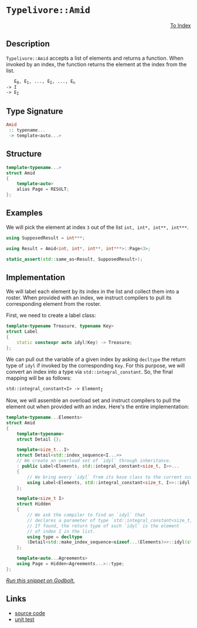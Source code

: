 <!-- Copyright 2024 Feng Mofan
SPDX-License-Identifier: Apache-2.0 -->

# `Typelivore::Amid`

<p style='text-align: right;'><a href="../../../facilities/metafunctions.md#typelivore-amid">To Index</a></p>

## Description

`Typelivore::Amid` accepts a list of elements and returns a function. When invoked by an index, the function returns the element at the index from the list.

<pre><code>   E<sub>0</sub>, E<sub>1</sub>, ..., E<sub>I</sub>, ..., E<sub>n</sub>
-> I
-> E<sub>I</sub></code></pre>

## Type Signature

```Haskell
Amid
 :: typename...
 -> template<auto...>
```

## Structure

```C++
template<typename...>
struct Amid
{
    template<auto>
    alias Page = RESULT;
};
```

## Examples

We will pick the element at index `3` out of the list `int, int*, int**, int***`.

```C++
using SupposedResult = int***;

using Result = Amid<int, int*, int**, int***>::Page<3>;

static_assert(std::same_as<Result, SupposedResult>);
```

## Implementation

We will label each element by its index in the list and collect them into a roster.
When provided with an index, we instruct compilers to pull its corresponding element from the roster.

First, we need to create a label class:

```C++
template<typename Treasure, typename Key>
struct Label
{ 
    static constexpr auto idyl(Key) -> Treasure;
};
```

We can pull out the variable of a given index by asking `decltype` the return type of `idyl` if invoked by the corresponding `Key`.
For this purpose, we will convert an index into a type via `std::integral_constant`.
So, the final mapping will be as follows:

<pre><code>std::integral_constant&lt;I&gt; -> Element<sub>I</sub></code></pre>

Now, we will assemble an overload set and instruct compilers to pull the element out when provided with an index. Here's the entire implementation:

```C++
template<typename...Elements>
struct Amid
{
    template<typename>
    struct Detail {};

    template<size_t...I>
    struct Detail<std::index_sequence<I...>>
    // We create an overload set of `idyl` through inheritance.
    : public Label<Elements, std::integral_constant<size_t, I>>...
    {
        // We bring every `idyl` from its base class to the current scope.
        using Label<Elements, std::integral_constant<size_t, I>>::idyl...;
    };

    template<size_t I>
    struct Hidden
    {
        // We ask the compiler to find an `idyl` that
        // declares a parameter of type `std::integral_constant<size_t, I>`.
        // If found, the return type of such `idyl` is the element
        // of index I in the list.
        using type = decltype
        (Detail<std::make_index_sequence<sizeof...(Elements)>>::idyl(std::integral_constant<size_t, I>{}));
    };

    template<auto...Agreements>
    using Page = Hidden<Agreements...>::type;
};
```

[*Run this snippet on Godbolt.*](https://godbolt.org/#z:OYLghAFBqd5QCxAYwPYBMCmBRdBLAF1QCcAaPECAMzwBtMA7AQwFtMQByARg9KtQYEAysib0QXACx8BBAKoBnTAAUAHpwAMvAFYTStJg1DIApACYAQuYukl9ZATwDKjdAGFUtAK4sGIAMykrgAyeAyYAHI%2BAEaYxCAAHKQADqgKhE4MHt6%2BASlpGQKh4VEssfFJdpgOmUIETMQE2T5%2BgVU1AnUNBMWRMXGJtvWNzbltwz1hfWUDCQCUtqhexMjsHOb%2BYcjeWADUJv5uXo60hACeB9gmGgCCG1s7mPuHyAoE6FhUl9d3twSYLGSBn%2BBzcBDOyUYrCeABViJgmAplphSLtwZDmGxdgBpTAXfxXW5vYheBy7YJMWK0H4mADsFn2t12zN2byYjmQuzQDDemFUyWIuyYx1Quzw6DOtAguLOc12AFpLrs4QikfCDlZbnSACIaml/AFA9mYUHoqFsAB0Vuw9DYggU3yJBBJZJuLHFNPpPxZaMNwJNhzNmIDhJuPuJpIIu21mHqdH2Xtpuv8mt%2BYZZ/0B/tB6QAXpgAPoEK0WgCSjvTzIjZJjcephze6BAIDCWFUBaUAEcvIxVqDSyXvgTvSyAPSj3YAdSeyHhxqFDF2qAAbnFaKgmOhWbGl1R9gA2DTiyUmQ9ohDEJbABBihgIOKEQyrC0j5kgXbJLzRU6cilU0E2gCjAEAoqKNs2YT/MAxBiAW3JsoIOZ4PmRaouWw4EoOTIsnSqY%2Bj645Tk80TEGEwC7Jgq7EGcB5HhK1JnlQl4sGKIG7NEiIzgYCgKGiooEPeXLLPCgismgkIvth%2BG7F46RGOSlKYPWbiAXaIFge8EGCJg0GwfB9SIQ2yGFgQaFDtgEH0YOKavgmyaprZmZGiCRkoVG6GhuGzqRrsAAS4pYAwtm4bZBETtOQoKAA1ueM6oICdBxHxuw0AwW6GLRx4MRo57sqFY4Tlg2wNJgvFMB%2BDTQv8gqoHuZq0eBLbabptBwQICEEEhblmcOh6SZW%2BGEaWe78F4aWogJTzwgQyyLvVtWsqSN6nnRJ5nngvGTRRtrAflzKEQtrZ8rspa3rFuynG8/XScyslkWiEJPAc2q7EVtBmntuwQLWTB0DmmkgCwTBRYWR3tl2PYMH2rmYLVJYQKpwEKHM5mWZKECNZBOkwa1%2BmGJ1MOoSd3yJtqcwozZUl2XqWpU052aHMKRAljc0GYEB9oVj6d3ycoTDAE9/gvf5HyMKCrPwhzIHWRZIAfZTdxJjTaajgAVOrGua6OPxq%2BrMLYEIMIa9rty65rWv6ncZibFDjzPG43KrMkIEVj8PPkUIXjJKkSjoAASqVXjvc8L2QRrytu3J5EB0iwfPbsboeockGomHqeCOr6cEOHBLNnzAugv4Q4OU67J4MgBaIkojQYwDCjQpXDqHDHQembsnve2kmD%2B4H72XBTqYcAstCcAArLwfgcFopCoJwbjWNYrJLCsT3WzwpAEJoQ8LFFICj5IFoaJIXC0v4GijxoZj7vuZgJEkI8cJIvAsBIGgaKQk/T7PHC8AoIDv5vKeQ9SBwFgDARAIAlgEE/KZCgEA0AJXoMQCI0JOCqASPueU%2B5JC7GAMgTkUgLRmF4N3QgJBxR6H4IIEQYh2BSBkIIRQKh1BANILoLgpAADuMFkicB4MPMeE8t4z04AAeWODA3cux0GYOwbg/BuxCFmC%2Bh4RBSUNhcDmLwQBWgFgQCQAg5IiUyBwMMcYkAwApBmD4HQaqf8IDRGEdEMIDQzh8N4M45g1FRHRG0NUQB68EFqVEQwWgbjWFYGiF4YAbgxC0D/twXgWAgZGHEBEvA8IairgSdPPk1RjhrHXljB%2B09TgkVcR4LAwjnR4Bfok0gVFohdxjCk4ApwjBbwWFQAwwAFAADU8CYE4aIjE7iGHCFEOIehVD5BKDUMI9h%2BhDDGAXpYfQeBoh/0gAsVAztMgJPlI2Z6phLDWDMF/KipEsBbIgAsdojhnAQFcKMPwHCQhTFKOUPQPtChZE8C0b5BQHkMF6J8gYHD7m1AmC8vQkLOgTFBf0eIELoX/NyCi7oiKZjIrucvVYEgBEcHHh/YR39pEYKwTgvBBCD7KIRvgIggoNFaI3p0hY95NwDFuaQXekh/AWgAJz%2BFpJII%2BZhJCHnPvuAV%2BhOBP1IC/fwXALT7i4PuBIAqEhqv3lwUeQr9wktYd/X%2B/9WVAL0eA/RkCJHHHIJQMxSCUFsE4A0Fgy5aTynKsVeSXABUWmVbkhl5CmwcJmTQqZ0gZlMPmaw3Q1juFMF4YkwlxLP68G/uI6BxwpGuvdZ6rkBgfV%2BoDSo%2BKRikH7GtmYFlOjgFWodXEO18Cy3mNzR671liBVcHfjQd6cR7GONYZ41xYzh3eN8f4sZQTgIhLCcIyJ0TYm0HiWM5Jyy0nT3wJkxw2ThF5OQAUsZxThFlJgtRSpaxp41LqevRpzSATrrIp0vgPT%2BmDOGaM%2BpYbJl0MjbIaNLDp5xqWR0k5Vg1llJuTsvZ7VOCHPeMc1ZFhznpsueKUq8A7lKX8ZkFwaUYVvLSlir5HCfnAoI/kdIwLiPgtsNhjoDAugjDRa8uj9hgVMcmCUJFsLUU5FY2yRoNGcWLGWPizRsqiVCKNZwIUxA3Ueq9YW8ivr/WHy%2BrgMhTK141rZaQDlWB4jcofvKxVfqj60j1bSU%2BkhxXYI4WmkRP9bCmtrRa%2BAVqoEwKbQ25BqCOCurkSwBQy5OTLlU/6N4JCg1XMobIcNv7xkAYWXkBNSb%2BGSdTaSsRNqowLUCzg4LoXdjhb9ZFqMEBVHlvUdbfwunzUgIMS2pBPnmsDFC97AspWCzlcrvJ7BNi%2B3EAHU4lx1FR1jbOD4vxDgp3xWCaE8Jm7MBRJiXEhJ6812pMvUkjJOHd2sP3Ye%2Bpx7WGnoqRgHbG9SI3t4HepQLTH0dIa90/mb6hkjMYGM79tCJB/sYXMwDOg8jKZQEh9ZmzMMzxgzyTgo5wJgbORcuIVyMPbLYzhx5zyWN6Hedx7FgKqOZAo2RzIwnYX0Y43xgFELKdQsxR8njGLmP8d4wz/HJHcViboSm6TX9ZMFd2EVsLEXjRvA0zFytSr6u6PZQiQzlBCWmZAGYP1/h/CjwvsfN%2B6vaTqsNfz5zf8AF6d5aPQVo8EhXwFZIAVp9hVcECA/fwfP02cG0Xph%2BxCDdu%2Bc25hYVF0jOEkEAA%3D)

## Links

- [source code](../../../../conceptrodon/descend/typelivore/amid.hpp)
- [unit test](../../../../tests/unit/metafunctions/typelivore/amid.test.hpp)
